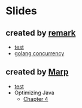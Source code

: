 # Slides

## created by [remark](https://github.com/gnab/remark)

* [test](https://hitsumabushi.github.io/slides/remark/?test)
* [golang concurrency](https://hitsumabushi.github.io/slides/remark/?golang-concurrency)

## created by [Marp](https://marp.app/)

* [test](https://hitsumabushi.github.io/slides/marp/slides/sample/README.html)
* Optimizing Java
    * [Chapter 4](https://hitsumabushi.github.io/slides/marp/slides/optimizing_java/ch04.html)